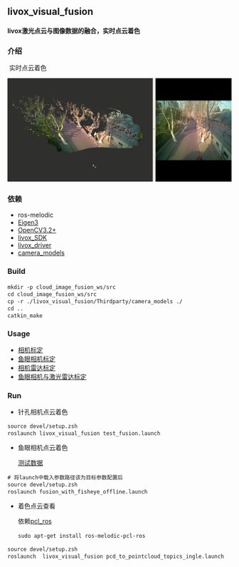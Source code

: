 ## livox_visual_fusion

#### livox激光点云与图像数据的融合，实时点云着色

### 介绍

​	实时点云着色

![三维信息采集与处理](./${image}/三维信息采集与处理-1635996193395.png)

### 依赖

- ros-melodic
- [Eigen3](https://github.com/artsy/eigen)
- [OpenCV3.2+](https://github.com/opencv/opencv)
- [livox_SDK](https://github.com/Livox-SDK/Livox-SDK)
- [livox_driver](https://github.com/Livox-SDK/livox_ros_driver)
- [camera_models](./Thirdparty/camera_models)

### Build

```shell
mkdir -p cloud_image_fusion_ws/src
cd cloud_image_fusion_ws/src
cp -r ./livox_visual_fusion/Thirdparty/camera_models ./
cd ..
catkin_make
```

### Usage

- [相机标定](https://github.com/ethz-asl/kalibr)
- [鱼眼相机标定](https://gitee.com/sensors_and_external_devices_drive/camera_calib)
- [相机雷达标定](https://gitee.com/csc105/dashboard/projects/csc105_slam_group/lidar_camera_calib/tree/calib_ui)
- [鱼眼相机与激光雷达标定](https://edu.gitee.com/csc105/repos/csc105_slam_group/lidar_camera_calib/tree/fisheye)

### Run

- 针孔相机点云着色

```shell
source devel/setup.zsh
roslaunch livox_visual_fusion test_fusion.launch
```

- 鱼眼相机点云着色

  [测试数据](./test_data/NC_1.1_001)

```shell
# 将launch中载入参数路径该为目标参数配置后
source devel/setup.zsh
roslaunch fusion_with_fisheye_offline.launch
```

- 着色点云查看

  依赖[pcl_ros](http://wiki.ros.org/pcl_ros)

  `sudo apt-get install ros-melodic-pcl-ros`

```shell
source devel/setup.zsh
roslaunch  livox_visual_fusion pcd_to_pointcloud_topics_ingle.launch
```

